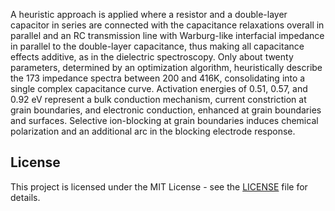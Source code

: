 A heuristic approach
is applied where a resistor and a double-layer capacitor in series are connected
with the capacitance relaxations overall in parallel and an RC transmission
line with Warburg-like interfacial impedance in parallel to the double-layer capacitance,
thus making all capacitance effects additive, as in the dielectric spectroscopy.
Only about twenty parameters, determined by an optimization algorithm, heuristically
describe the 173 impedance spectra between 200 and 416K, consolidating into
a single complex capacitance curve. Activation energies of 0.51, 0.57, and 0.92 eV
represent a bulk conduction mechanism, current constriction at grain boundaries,
and electronic conduction, enhanced at grain boundaries and surfaces. Selective ion-blocking
at grain boundaries induces chemical polarization and an additional arc in
the blocking electrode response.

## License

This project is licensed under the MIT License - see the [LICENSE](LICENSE) file for details.
